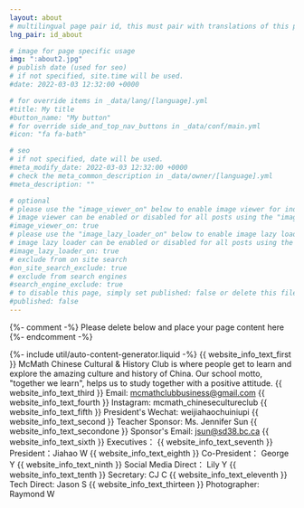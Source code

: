 ```yaml
---
layout: about
# multilingual page pair id, this must pair with translations of this page. (This name must be unique)
lng_pair: id_about

# image for page specific usage
img: ":about2.jpg"
# publish date (used for seo)
# if not specified, site.time will be used.
#date: 2022-03-03 12:32:00 +0000

# for override items in _data/lang/[language].yml
#title: My title
#button_name: "My button"
# for override side_and_top_nav_buttons in _data/conf/main.yml
#icon: "fa fa-bath"

# seo
# if not specified, date will be used.
#meta_modify_date: 2022-03-03 12:32:00 +0000
# check the meta_common_description in _data/owner/[language].yml
#meta_description: ""

# optional
# please use the "image_viewer_on" below to enable image viewer for individual pages or posts (_posts/ or [language]/_posts folders).
# image viewer can be enabled or disabled for all posts using the "image_viewer_posts: true" setting in _data/conf/main.yml.
#image_viewer_on: true
# please use the "image_lazy_loader_on" below to enable image lazy loader for individual pages or posts (_posts/ or [language]/_posts folders).
# image lazy loader can be enabled or disabled for all posts using the "image_lazy_loader_posts: true" setting in _data/conf/main.yml.
#image_lazy_loader_on: true
# exclude from on site search
#on_site_search_exclude: true
# exclude from search engines
#search_engine_exclude: true
# to disable this page, simply set published: false or delete this file
#published: false
---
```


{%- comment -%} Please delete below and place your page content here {%- endcomment -%}

{%- include util/auto-content-generator.liquid -%}
{{ website_info_text_first }}
McMath Chinese Cultural & History Club is where people get to learn and explore the amazing culture and history of China. Our school motto, "together we learn", helps us to study together with a positive attitude.
{{ website_info_text_third }}
Email: mcmathclubbusiness@gmail.com
{{ website_info_text_fourth }}
Instagram: mcmath_chinesecultureclub
{{ website_info_text_fifth }}
President's Wechat: weijiahaochuiniupi
{{ website_info_text_second }}
Teacher Sponsor: Ms. Jennifer Sun
{{ website_info_text_secondone }}
Sponsor's Email: jsun@sd38.bc.ca
{{ website_info_text_sixth }}
Executives：
{{ website_info_text_seventh }}
President：Jiahao W
{{ website_info_text_eighth }}
Co-President： George Y
{{ website_info_text_ninth }}
Social Media Direct： Lily Y
{{ website_info_text_tenth }}
Secretary: CJ C
{{ website_info_text_eleventh }}
Tech Direct: Jason S
{{ website_info_text_thirteen }}
Photographer: Raymond W
